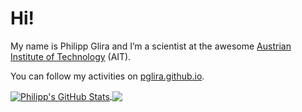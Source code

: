 # Hi!

My name is Philipp Glira and I’m a scientist at the awesome [Austrian Institute of Technology](https://www.ait.ac.at) (AIT). 

You can follow my activities on [pglira.github.io](https://pglira.github.io).

<a href="https://github.com/pglira/pglira">
  <img align="center" src="https://github-readme-stats.vercel.app/api?username=pglira&show_icons=true&line_height=27&count_private=true" alt="Philipp's GitHub Stats" />
</a>
<a href="https://github.com/pglira/pglira">
  <img align="center" src="https://github-readme-stats.vercel.app/api/top-langs/?username=pglira&hide=java,html,tex&layout=compact" />
</a>

